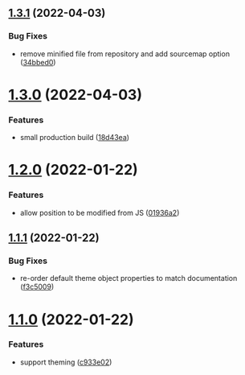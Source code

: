 ## [1.3.1](https://github.com/attomos/hdoc-ribbon/compare/v1.3.0...v1.3.1) (2022-04-03)


### Bug Fixes

* remove minified file from repository and add sourcemap option ([34bbed0](https://github.com/attomos/hdoc-ribbon/commit/34bbed0335354097d4fa91b672c5fb8205b72d5f))

# [1.3.0](https://github.com/attomos/hdoc-ribbon/compare/v1.2.0...v1.3.0) (2022-04-03)


### Features

* small production build ([18d43ea](https://github.com/attomos/hdoc-ribbon/commit/18d43eac61bec1e5ccdd08af5317da6941ffc6e7))

# [1.2.0](https://github.com/attomos/hdoc-ribbon/compare/v1.1.1...v1.2.0) (2022-01-22)


### Features

* allow position to be modified from JS ([01936a2](https://github.com/attomos/hdoc-ribbon/commit/01936a2d56a72ca8053ac1601ddc5c43d8796c5f))

## [1.1.1](https://github.com/attomos/hdoc-ribbon/compare/v1.1.0...v1.1.1) (2022-01-22)


### Bug Fixes

* re-order default theme object properties to match documentation ([f3c5009](https://github.com/attomos/hdoc-ribbon/commit/f3c50091060f2549c7394fbb8ddd96babce47f0d))

# [1.1.0](https://github.com/attomos/hdoc-ribbon/compare/v1.0.2...v1.1.0) (2022-01-22)


### Features

* support theming ([c933e02](https://github.com/attomos/hdoc-ribbon/commit/c933e024020889f0faebcb7465237ba547441d77))
